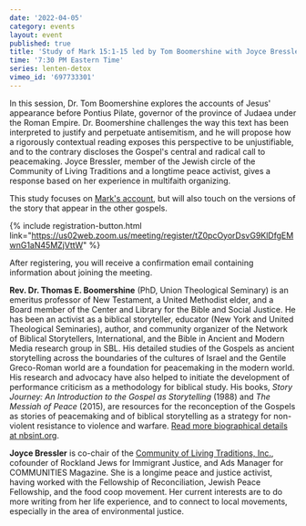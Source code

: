 ```yaml
---
date: '2022-04-05'
category: events
layout: event
published: true
title: 'Study of Mark 15:1-15 led by Tom Boomershine with Joyce Bressler, respondent'
time: '7:30 PM Eastern Time'
series: lenten-detox
vimeo_id: '697733301'
---
```

In this session, Dr. Tom Boomershine explores the accounts of Jesus' appearance before Pontius Pilate, governor of the province of Judaea under the Roman Empire. Dr. Boomershine challenges the way this text has been interpreted to justify and perpetuate antisemitism, and he will propose how a rigorously contextual reading exposes this perspective to be unjustifiable, and to the contrary discloses the Gospel's central and radical call to peacemaking. Joyce Bressler, member of the Jewish circle of the Community of Living Traditions and a longtime peace activist, gives a response based on her experience in multifaith organizing.

This study focuses on [Mark's account](https://bible.oremus.org/?ql=511340094), but will also touch on the versions of the story that appear in the other gospels.

{% include registration-button.html link="https://us02web.zoom.us/meeting/register/tZ0pcOyorDsvG9KlDfgEMwnG1aN45MZjVttW" %}

After registering, you will receive a confirmation email containing information about joining the meeting.

**Rev. Dr. Thomas E. Boomershine** (PhD, Union Theological Seminary) is an emeritus professor of New Testament, a United Methodist elder, and a Board member of the Center and Library for the Bible and Social Justice. He has been an activist as a biblical storyteller, educator (New York and United Theological Seminaries), author, and community organizer of the Network of Biblical Storytellers, International, and the Bible in Ancient and Modern Media research group in SBL. His detailed studies of the Gospels as ancient storytelling across the boundaries of the cultures of Israel and the Gentile Greco-Roman world are a foundation for peacemaking in the modern world. His research and advocacy have also helped to initiate the development of performance criticism as a methodology for biblical study. His books, _Story Journey: An Introduction to the Gospel as Storytelling_ (1988) and _The Messiah of Peace_ (2015), are resources for the reconception of the Gospels as stories of peacemaking and of biblical storytelling as a strategy for non-violent resistance to violence and warfare. [Read more biographical details at nbsint.org](https://www.nbsint.org/about/our-founder-dr-tom-boomershine/).

**Joyce Bressler** is co-chair of the [Community of Living Traditions, Inc.](https://www.facebook.com/CLTMultifaith/), cofounder of Rockland Jews for Immigrant Justice, and Ads Manager for COMMUNITIES Magazine. She is a longime peace and justice activist, having worked with the Fellowship of Reconciliation, Jewish Peace Fellowship, and the food coop movement. Her current interests are to do more writing from her life experience, and to connect to local movements, especially in the area of environmental justice.
